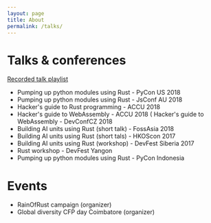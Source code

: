 ```yaml
---
layout: page
title: About
permalink: /talks/
---
```


# Talks & conferences 

[Recorded talk playlist](https://www.youtube.com/watch?v=Zqzwkiii2NE&list=PLLYM4qs6CxRAPDyji-Y4A0KvVz0e7SJ6o)

* Pumping up python modules using Rust - PyCon US 2018 
* Pumping up python modules using Rust - JsConf AU 2018 
* Hacker's guide to Rust programming - ACCU 2018
* Hacker's guide to WebAssembly - ACCU 2018
( Hacker's guide to WebAssembly - DevConfCZ 2018
* Building AI units using Rust (short talk) - FossAsia 2018 
* Building AI units using Rust (short tals) - HKOScon 2017
* Building AI units using Rust (workshop) - DevFest Siberia 2017 
* Rust workshop - DevFest Yangon
* Pumping up python modules using Rust - PyCon Indonesia

# Events

* RainOfRust campaign (organizer)
* Global diversity CFP day Coimbatore (organizer)